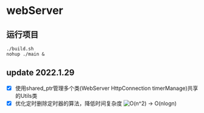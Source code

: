 # webServer
## 运行项目
```shell
./build.sh
nohup ./main &
```  

## update 2022.1.29
- [x] 使用shared_ptr管理多个类(WebServer HttpConnection timerManage)共享的Utils类  
- [x] 优化定时删除定时器的算法，降低时间复杂度 <img src="https://latex.codecogs.com/svg.image?O(n^2)&space;->&space;O(nlogn)" title="O(n^2) -> O(nlogn)" />
